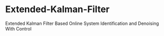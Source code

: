 # Extended-Kalman-Filter
Extended Kalman Filter Based Online System Identification and Denoising With Control 
